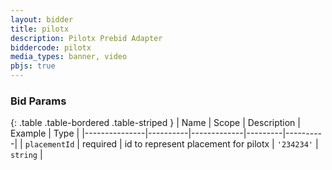 ```yaml
---
layout: bidder
title: pilotx
description: Pilotx Prebid Adapter
biddercode: pilotx
media_types: banner, video
pbjs: true
---
```


### Bid Params

{: .table .table-bordered .table-striped }
| Name          | Scope    | Description | Example | Type     |
|---------------|----------|-------------|---------|----------|
| `placementId` | required | id to represent placement for pilotx          | `'234234'`   | `string` |